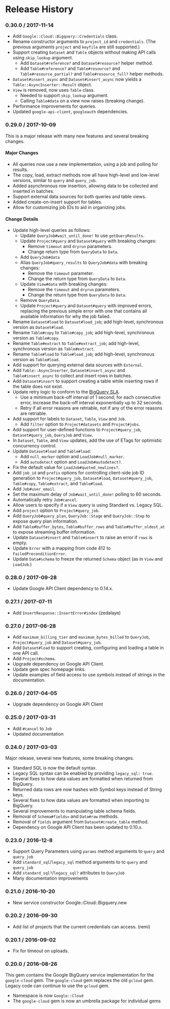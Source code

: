 # Release History

### 0.30.0 / 2017-11-14

* Add `Google::Cloud::Bigquery::Credentials` class.
* Rename constructor arguments to `project_id` and `credentials`.
  (The previous arguments `project` and `keyfile` are still supported.)
* Support creating `Dataset` and `Table` objects without making API calls using
  `skip_lookup` argument.
  * Add `Dataset#reference?` and `Dataset#resource?` helper method.
  * Add `Table#reference?` and `Table#resource?` and `Table#resource_partial?`
    and `Table#resource_full?` helper methods.
* `Dataset#insert_async` and `Dataset#insert_async` now yields a
  `Table::AsyncInserter::Result` object.
* `View` is removed, now uses `Table` class.
  * Needed to support `skip_lookup` argument.
  * Calling `Table#data` on a view now raises (breaking change).
* Performance improvements for queries.
* Updated `google-api-client`, `googleauth` dependencies.

### 0.29.0 / 2017-10-09

This is a major release with many new features and several breaking changes.

#### Major Changes

* All queries now use a new implementation, using a job and polling for results.
* The copy, load, extract methods now all have high-level and low-level versions, similar to `query` and `query_job`.
* Added asynchronous row insertion, allowing data to be collected and inserted in batches.
* Support external data sources for both queries and table views.
* Added create-on-insert support for tables.
* Allow for customizing job IDs to aid in organizing jobs.

#### Change Details

* Update high-level queries as follows:
  * Update `QueryJob#wait_until_done!` to use `getQueryResults`.
  * Update `Project#query` and `Dataset#query` with breaking changes:
    * Remove `timeout` and `dryrun` parameters.
    * Change return type from `QueryData` to `Data`.
  * Add `QueryJob#data`
  * Alias `QueryJob#query_results` to `QueryJob#data` with breaking changes:
    * Remove the `timeout` parameter.
    * Change the return type from `QueryData` to `Data`.
  * Update `View#data` with breaking changes:
    * Remove the `timeout` and `dryrun` parameters.
    * Change the return type from `QueryData` to `Data`.
  * Remove `QueryData`.
  * Update `Project#query` and `Dataset#query` with improved errors, replacing the previous simple error with one that contains all available information for why the job failed.
* Rename `Dataset#load` to `Dataset#load_job`; add high-level, synchronous version as `Dataset#load`.
* Rename `Table#copy` to `Table#copy_job`; add high-level, synchronous version as `Table#copy`.
* Rename `Table#extract` to `Table#extract_job`; add high-level, synchronous version as `Table#extract`.
* Rename `Table#load` to `Table#load_job`; add high-level, synchronous version as `Table#load`.
* Add support for querying external data sources with `External`.
* Add `Table::AsyncInserter`, `Dataset#insert_async` and `Table#insert_async` to collect and insert rows in batches.
* Add `Dataset#insert` to support creating a table while inserting rows if the table does not exist.
* Update retry logic to conform to the [BigQuery SLA](https://cloud.google.com/bigquery/sla).
  * Use a minimum back-off interval of 1 second; for each consecutive error, increase the back-off interval exponentially up to 32 seconds.
  * Retry if all error reasons are retriable, not if any of the error reasons are retriable.
* Add support for labels to `Dataset`, `Table`, `View` and `Job`.
  * Add `filter` option to `Project#datasets` and `Project#jobs`.
* Add support for user-defined functions to `Project#query_job`, `Dataset#query_job`, `QueryJob` and `View`.
* In `Dataset`, `Table`, and `View` updates, add the use of ETags for optimistic concurrency control.
* Update `Dataset#load` and `Table#load`:
  * Add `null_marker` option and `LoadJob#null_marker`.
  * Add `autodetect` option and `LoadJob#autodetect?`.
* Fix the default value for `LoadJob#quoted_newlines?`.
* Add `job_id` and `prefix` options for controlling client-side job ID generation to `Project#query_job`, `Dataset#load`, `Dataset#query_job`, `Table#copy`, `Table#extract`, and `Table#load`.
* Add `Job#user_email`.
* Set the maximum delay of `Job#wait_until_done!` polling to 60 seconds.
* Automatically retry `Job#cancel`.
* Allow users to specify if a `View` query is using Standard vs. Legacy SQL.
* Add `project` option to `Project#query_job`.
* Add `QueryJob#query_plan`, `QueryJob::Stage` and `QueryJob::Step` to expose query plan information.
* Add `Table#buffer_bytes`, `Table#buffer_rows` and `Table#buffer_oldest_at` to expose streaming buffer information.
* Update `Dataset#insert` and `Table#insert` to raise an error if `rows` is empty.
* Update `Error` with a mapping from code 412 to `FailedPreconditionError`.
* Update `Data#schema` to freeze the returned `Schema` object (as in `View` and `LoadJob`.)

### 0.28.0 / 2017-09-28

* Update Google API Client dependency to 0.14.x.

### 0.27.1 / 2017-07-11

* Add `InsertResponse::InsertError#index` (zedalaye)

### 0.27.0 / 2017-06-28

* Add `maximum_billing_tier` and `maximum_bytes_billed` to `QueryJob`, `Project#query_job` and `Dataset#query_job`.
* Add `Dataset#load` to support creating, configuring and loading a table in one API call.
* Add `Project#schema`.
* Upgrade dependency on Google API Client.
* Update gem spec homepage links.
* Update examples of field access to use symbols instead of strings in the documentation.

### 0.26.0 / 2017-04-05

* Upgrade dependency on Google API Client

### 0.25.0 / 2017-03-31

* Add `#cancel` to `Job`
* Updated documentation

### 0.24.0 / 2017-03-03

Major release, several new features, some breaking changes.

* Standard SQL is now the default syntax.
* Legacy SQL syntax can be enabled by providing `legacy_sql: true`.
* Several fixes to how data values are formatted when returned from BigQuery.
* Returned data rows are now hashes with Symbol keys instead of String keys.
* Several fixes to how data values are formatted when importing to BigQuery.
* Several improvements to manipulating table schema fields.
* Removal of `Schema#fields=` and `Data#raw` methods.
* Removal of `fields` argument from `Dataset#create_table` method.
* Dependency on Google API Client has been updated to 0.10.x.

### 0.23.0 / 2016-12-8

* Support Query Parameters using `params` method arguments to `query` and `query_job`
* Add `standard_sql`/`legacy_sql` method arguments to to `query` and `query_job`
* Add `standard_sql?`/`legacy_sql?` attributes to `QueryJob`
* Many documentation improvements

### 0.21.0 / 2016-10-20

* New service constructor Google::Cloud::Bigquery.new

### 0.20.2 / 2016-09-30

* Add list of projects that the current credentials can access. (remi)

### 0.20.1 / 2016-09-02

* Fix for timeout on uploads.

### 0.20.0 / 2016-08-26

This gem contains the Google BigQuery service implementation for the `google-cloud` gem. The `google-cloud` gem replaces the old `gcloud` gem. Legacy code can continue to use the `gcloud` gem.

* Namespace is now `Google::Cloud`
* The `google-cloud` gem is now an umbrella package for individual gems
